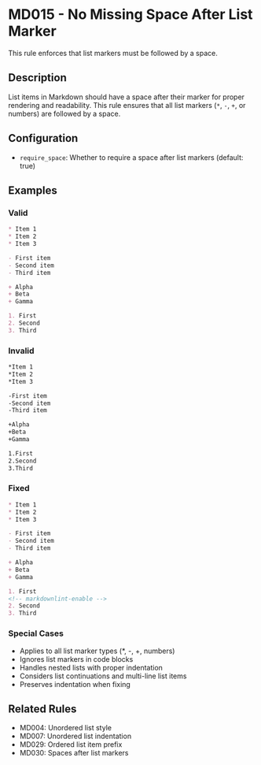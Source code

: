 # MD015 - No Missing Space After List Marker

This rule enforces that list markers must be followed by a space.

## Description

List items in Markdown should have a space after their marker for proper rendering and readability. This rule ensures that all list markers (`*`, `-`, `+`, or numbers) are followed by a space.

## Configuration

<!-- markdownlint-disable -->
- `require_space`: Whether to require a space after list markers (default: true)

<!-- markdownlint-enable -->

## Examples

<!-- markdownlint-disable -->
### Valid

```markdown
* Item 1
* Item 2
* Item 3

- First item
- Second item
- Third item

+ Alpha
+ Beta
+ Gamma

1. First
2. Second
3. Third
```

### Invalid

```markdown
*Item 1
*Item 2
*Item 3

-First item
-Second item
-Third item

+Alpha
+Beta
+Gamma

1.First
2.Second
3.Third
```

### Fixed

```markdown
* Item 1
* Item 2
* Item 3

- First item
- Second item
- Third item

+ Alpha
+ Beta
+ Gamma

1. First
<!-- markdownlint-enable -->
2. Second
3. Third
```

### Special Cases

- Applies to all list marker types (*, -, +, numbers)
- Ignores list markers in code blocks
- Handles nested lists with proper indentation
- Considers list continuations and multi-line list items
- Preserves indentation when fixing

## Related Rules

- MD004: Unordered list style
- MD007: Unordered list indentation
- MD029: Ordered list item prefix
- MD030: Spaces after list markers
